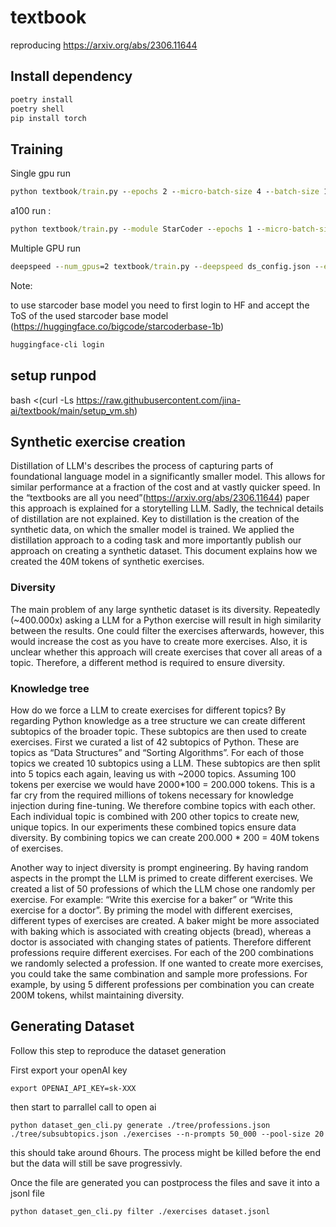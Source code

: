 # textbook

reproducing https://arxiv.org/abs/2306.11644


## Install dependency


```cmd
poetry install
poetry shell
pip install torch
```

## Training  


Single gpu run

```cmd
python textbook/train.py --epochs 2 --micro-batch-size 4 --batch-size 128 --learning-rate 1e-4
```

a100 run :


```cmd
python textbook/train.py --module StarCoder --epochs 1 --micro-batch-size 8 --batch-size 128 --wandb-project textbook_debug --use-wandb --no-wandb-log-model
```

Multiple GPU run



```cmd
deepspeed --num_gpus=2 textbook/train.py --deepspeed ds_config.json --epochs 2 --micro-batch-size 4 --batch-size 128 --learning-rate 1e-4
```


Note:

to use starcoder base model you need to first login to HF and accept the ToS of the used starcoder base model (https://huggingface.co/bigcode/starcoderbase-1b)
```cmd
huggingface-cli login
```


## setup runpod

bash <(curl -Ls https://raw.githubusercontent.com/jina-ai/textbook/main/setup_vm.sh)

## Synthetic exercise creation

Distillation of LLM's describes the process of capturing parts of foundational language model in a significantly smaller model. This allows for similar performance at a fraction of the cost and at vastly quicker speed. In the “textbooks are all you need”(https://arxiv.org/abs/2306.11644) paper this approach is explained for a storytelling LLM. Sadly, the technical details of distillation are not explained. Key to distillation is the creation of the synthetic data, on which the smaller model is trained. We applied the distillation approach to a coding task and more importantly publish our approach on creating a synthetic dataset. This document explains how we created the 40M tokens of synthetic exercises. 

### Diversity

The main problem of any large synthetic dataset is its diversity. Repeatedly (~400.000x) asking a LLM for a Python exercise will result in high similarity between the results. One could filter the exercises afterwards, however, this would increase the cost as you have to create more exercises. Also, it is unclear whether this approach will create exercises that cover all areas of a topic. Therefore, a different method is required to ensure diversity. 

### Knowledge tree

How do we force a LLM to create exercises for different topics? By regarding Python knowledge as a tree structure we can create different subtopics of the broader topic. These subtopics are then used to create exercises. First we curated a list of 42 subtopics of Python. These are topics as “Data Structures” and “Sorting Algorithms”. For each of those topics we created 10 subtopics using a LLM. These subtopics are then split into 5 topics each again, leaving us with ~2000 topics. Assuming 100 tokens per exercise we would have 2000*100 = 200.000  tokens. This is a far cry from the required millions of tokens necessary for knowledge injection during fine-tuning. We therefore combine topics with each other. Each individual topic is combined with 200 other topics to create new, unique topics. In our experiments these combined topics ensure data diversity. By combining topics we can create 200.000 * 200 = 40M tokens of exercises. 

Another way to inject diversity is prompt engineering. By having random aspects in the prompt the LLM is primed to create different exercises. We created a list of 50 professions of which the LLM chose one randomly per exercise. For example: “Write this exercise for a baker” or “Write this exercise for a doctor”. By priming the model with different exercises, different types of exercises are created. A baker might be more associated with baking which is associated with creating objects (bread), whereas a doctor is associated with changing states of patients. Therefore different professions require different exercises. For each of the 200 combinations we randomly selected a profession. If one wanted to create more exercises, you could take the same combination and sample more professions. For example, by using 5 different professions per combination you can create 200M tokens, whilst maintaining diversity.


## Generating Dataset


Follow this step to reproduce the dataset generation


First export your openAI key 
```shell
export OPENAI_API_KEY=sk-XXX
```
then start to parrallel call to open ai
```shell
python dataset_gen_cli.py generate ./tree/professions.json ./tree/subsubtopics.json ./exercises --n-prompts 50_000 --pool-size 20
```

this should take around 6hours. The process might be killed before the end but the data will still be save progressivly.


Once the file are generated you can postprocess the files and save it into a jsonl file

```shell 
python dataset_gen_cli.py filter ./exercises dataset.jsonl
```

